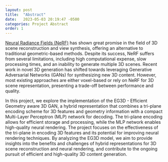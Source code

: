 ```yaml
---
layout: post
title:  "Abstract"
date:   2023-05-03 20:19:47 -0500
categories: Project Abstract
order: 1
---
```


[Neural Radiance Fields (NeRF)](https://arxiv.org/pdf/2003.08934.pdf) has shown great promise in the field of 3D scene reconstruction and view synthesis, offering an alternative to traditional geometric-based methods. Despite its success, NeRF suffers from several limitations, including high computational expense, slow processing times, and an inability to generate multiple 3D scenes. Recent work in novel 3D generation has shifted towards leveraging Generative Adversarial Networks (GANs) for synthesizing new 3D content. However, most existing approaches are either voxel-based or rely on NeRF for 3D scene representation, presenting a trade-off between performance and quality.

In this project, we explore the implementation of the EG3D - Efficient Geometry aware 3D GAN, a hybrid representation that combines a tri-plane encoding scheme for 3D features and geometry information with a compact Multi-Layer Perceptron (MLP) network for decoding. The tri-plane encoding allows for efficient storage and processing, while the MLP network enables high-quality neural rendering. The project focuses on the effectiveness of the tri-plane in encoding 3D features and its potential for improving neural rendering techniques. By analyzing the EG3D model, we aim to provide insights into the benefits and challenges of hybrid representations for 3D scene reconstruction and neural rendering, and contribute to the ongoing pursuit of efficient and high-quality 3D content generation.
